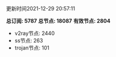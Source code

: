 更新时间2021-12-29 20:57:11

**总订阅: 5787**
**总节点: 18087**
**有效节点: 2804**
- v2ray节点: 2440
- ss节点: 263
- trojan节点: 101
